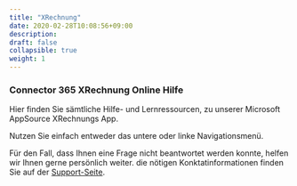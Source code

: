 ```yaml
---
title: "XRechnung"
date: 2020-02-28T10:08:56+09:00
description: 
draft: false
collapsible: true
weight: 1
---
```

### Connector 365 XRechnung Online Hilfe

Hier finden Sie sämtliche Hilfe- und Lernressourcen, zu unserer Microsoft AppSource XRechnungs App.

Nutzen Sie einfach entweder das untere oder linke Navigationsmenü.

Für den Fall, dass Ihnen eine Frage nicht beantwortet werden konnte, helfen wir Ihnen gerne persönlich weiter. die nötigen Konktatinformationen finden Sie auf der [Support-Seite](de-de/connector-on-appsource/xrechnung/support/).